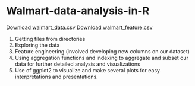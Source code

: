# Walmart-data-analysis-in-R

[Download walmart_data.csv](https://github.com/Tobenna-codes/Walmart-data-analysis-in-R/blob/main/walmart_data.csv)
[Download walmart_feature.csv](https://github.com/Tobenna-codes/Walmart-data-analysis-in-R/blob/main/walmart_features.csv)

1.  Getting files from directories
2.  Exploring the data
3.  Feature engineering (involved developing new columns on our dataset)
4.  Using aggregation functions and indexing to aggregate and subset our data for further detailed analysis and visualizations
5.  Use of ggplot2 to visualize and make several plots for easy interpretations and presentations. 
